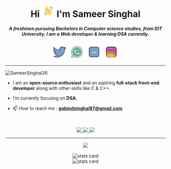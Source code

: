 

<!--
**SameerSinghal26/SameerSinghal26** is a ✨ _special_ ✨ repository because its `README.md` (this file) appears on your GitHub profile.

Here are some ideas to get you started:

- 🔭 I’m currently working on ...
- 🌱 I’m currently learning ...
- 👯 I’m looking to collaborate on ...
- 🤔 I’m looking for help with ...
- 💬 Ask me about ...
- 📫 How to reach me: ...
- 😄 Pronouns: ...
- ⚡ Fun fact: ...
-->
<h1 align="center">
    Hi 
    <img src="./assets/wave.gif" alt="Waving hand animated gif" height="40" width="40"/>
    I'm Sameer Singhal
</h1>
<h5 align="center">
A freshmen pursuing Bachelors in Computer science studies, from DIT University. I am a Web developer & learning DSA currently.
</h5>


<p align="center">
    <a href="https://twitter.com/SameerS73068018" target="_blank"> <img src="./assets/twitter.png" alt="twitter" width="50px"></a>
    <a href="https://wa.me/+919818679869/" target="_blank"> <img src="./assets/whatsapp.png" alt="twitter" width="50px"></a>
    <a href="https://www.linkedin.com/public-profile/settings?trk=d_flagship3_profile_self_view_public_profile" target="_blank"> <img src="./assets/linkedin.png" alt="twitter" width="50px"></a>
    <a href="https://www.instagram.com/xxsober._.samxx/" target="_blank"> <img src="./assets/instagram.png" alt="twitter" width="50px"></a>
    
</p>

<hr>
<p align="left"> 
    <img src="https://komarev.com/ghpvc/?username=SameerSinghal26&label=Profile%20views&color=0e75b6&style=flat" alt="SameerSinghal26" /> 
</p>
    

- I am an **open-source enthusiast** and an aspiring **full-stack front-end developer** along with other skills like C & C++.

- I’m currently focusing on **DSA.**



- 📫 How to reach me : **gobindsinghal87@gmail.com**

<br>
<p align="center">

<a href="https://skillicons.dev">
<img src="https://skillicons.dev/icons?i=git,github,c,cpp" />
<img src="https://skillicons.dev/icons?i=html,css" />
<img src="https://skillicons.dev/icons?i=bootstrap,vscode" />
</a>
    
</p>

<hr>
<p align="center"> <img src="https://holopin.me/sameersinghal26"> </p>

<p align="center">
    <img  alt="stats card" height="200px" width="400px" src="https://github-readme-streak-stats.herokuapp.com/?user=SameerSinghal26&theme=radical">
    <br>
    <img  alt="stats card" height="200px" width="400px" src="https://github-readme-stats.vercel.app/api?username=SameerSinghal26&count_private=true&theme=radical&show_icons=true">
    <br>
    <br>
</p>
